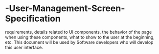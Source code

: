 # -User-Management-Screen-Specification
requirements, details related to UI components, the behavior of the page when using these components, what to show to the user at the beginning, etc. This document will be used by Software developers who will develop this user interface. 

